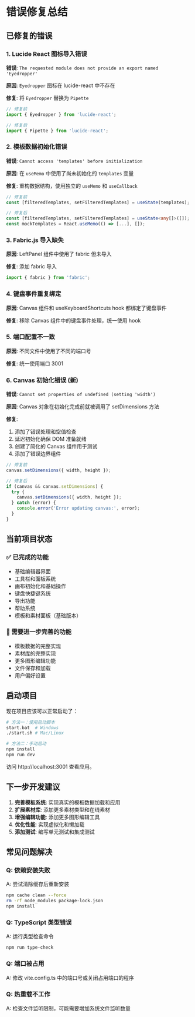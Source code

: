 # 错误修复总结

## 已修复的错误

### 1. Lucide React 图标导入错误
**错误**: `The requested module does not provide an export named 'Eyedropper'`

**原因**: `Eyedropper` 图标在 lucide-react 中不存在

**修复**: 将 `Eyedropper` 替换为 `Pipette`

```typescript
// 修复前
import { Eyedropper } from 'lucide-react';

// 修复后  
import { Pipette } from 'lucide-react';
```

### 2. 模板数据初始化错误
**错误**: `Cannot access 'templates' before initialization`

**原因**: 在 `useMemo` 中使用了尚未初始化的 `templates` 变量

**修复**: 重构数据结构，使用独立的 `useMemo` 和 `useCallback`

```typescript
// 修复前
const [filteredTemplates, setFilteredTemplates] = useState(templates); // templates 未定义

// 修复后
const [filteredTemplates, setFilteredTemplates] = useState<any[]>([]);
const mockTemplates = React.useMemo(() => [...], []);
```

### 3. Fabric.js 导入缺失
**原因**: LeftPanel 组件中使用了 fabric 但未导入

**修复**: 添加 fabric 导入

```typescript
import { fabric } from 'fabric';
```

### 4. 键盘事件重复绑定
**原因**: Canvas 组件和 useKeyboardShortcuts hook 都绑定了键盘事件

**修复**: 移除 Canvas 组件中的键盘事件处理，统一使用 hook

### 5. 端口配置不一致
**原因**: 不同文件中使用了不同的端口号

**修复**: 统一使用端口 3001

### 6. Canvas 初始化错误 (新)
**错误**: `Cannot set properties of undefined (setting 'width')`

**原因**: Canvas 对象在初始化完成前就被调用了 setDimensions 方法

**修复**: 
1. 添加了错误处理和空值检查
2. 延迟初始化确保 DOM 准备就绪
3. 创建了简化的 Canvas 组件用于测试
4. 添加了错误边界组件

```typescript
// 修复前
canvas.setDimensions({ width, height });

// 修复后
if (canvas && canvas.setDimensions) {
  try {
    canvas.setDimensions({ width, height });
  } catch (error) {
    console.error('Error updating canvas:', error);
  }
}
```

## 当前项目状态

### ✅ 已完成的功能
- 基础编辑器界面
- 工具栏和面板系统
- 画布初始化和基础操作
- 键盘快捷键系统
- 导出功能
- 帮助系统
- 模板和素材面板（基础版本）

### 🔧 需要进一步完善的功能
- 模板数据的完整实现
- 素材库的完整实现
- 更多图形编辑功能
- 文件保存和加载
- 用户偏好设置

## 启动项目

现在项目应该可以正常启动了：

```bash
# 方法一：使用启动脚本
start.bat  # Windows
./start.sh # Mac/Linux

# 方法二：手动启动
npm install
npm run dev
```

访问 http://localhost:3001 查看应用。

## 下一步开发建议

1. **完善模板系统**: 实现真实的模板数据加载和应用
2. **扩展素材库**: 添加更多素材类型和在线素材
3. **增强编辑功能**: 添加更多图形编辑工具
4. **优化性能**: 实现虚拟化和懒加载
5. **添加测试**: 编写单元测试和集成测试

## 常见问题解决

### Q: 依赖安装失败
A: 尝试清除缓存后重新安装
```bash
npm cache clean --force
rm -rf node_modules package-lock.json
npm install
```

### Q: TypeScript 类型错误
A: 运行类型检查命令
```bash
npm run type-check
```

### Q: 端口被占用
A: 修改 vite.config.ts 中的端口号或关闭占用端口的程序

### Q: 热重载不工作
A: 检查文件监听限制，可能需要增加系统文件监听数量